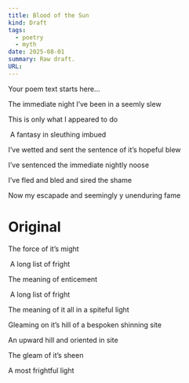 ```yaml
---
title: Blood of the Sun
kind: Draft
tags:
  - poetry
  - myth
date: 2025-08-01
summary: Raw draft.
URL:
---
```


Your poem text starts here...

The immediate night I’ve been in a seemly slew

This is only what I appeared to do

 A fantasy in sleuthing imbued

I’ve wetted and sent the sentence of it’s hopeful blew

I’ve sentenced the immediate nightly noose

I’ve fled and bled and sired the shame

Now my escapade and seemingly y unenduring fame

# Original

The force of it’s might

 A long list of fright

The meaning of enticement

 A long list of fright

The meaning of it all in a spiteful light

Gleaming on it’s hill of a bespoken shinning site

An upward hill and oriented in site

The gleam of it’s sheen

A most frightful light